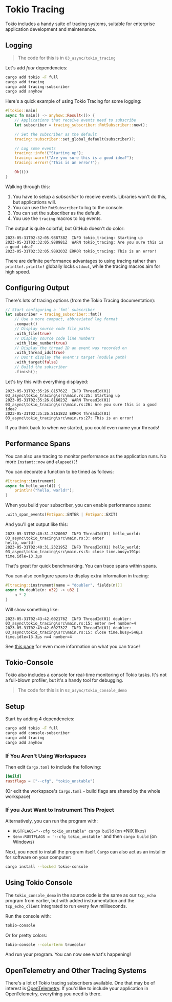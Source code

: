 # Tokio Tracing

Tokio includes a handy suite of tracing systems, suitable for enterprise application development and maintenance.

## Logging

> The code for this is in `03_async/tokio_tracing`

Let's add *four* dependencies:

```bash
cargo add tokio -F full
cargo add tracing
cargo add tracing-subscriber
cargo add anyhow
```

Here's a quick example of using Tokio Tracing for some logging:

```rust
#[tokio::main]
async fn main() -> anyhow::Result<()> {
    // Applications that receive events need to subscribe
    let subscriber = tracing_subscriber::FmtSubscriber::new();

    // Set the subscriber as the default
    tracing::subscriber::set_global_default(subscriber)?;

    // Log some events
    tracing::info!("Starting up");
    tracing::warn!("Are you sure this is a good idea?");
    tracing::error!("This is an error!");

    Ok(())
}
```

Walking through this:
1. You have to setup a *subscriber* to receive events. Libraries won't do this, but applications will.
2. You can use the `FmtSubscriber` to log to the console.
3. You can set the subscriber as the default.
4. You use the `tracing` macros to log events.

The output is quite colorful, but GitHub doesn't do color:

```
2023-05-31T02:32:05.988738Z  INFO tokio_tracing: Starting up
2023-05-31T02:32:05.988981Z  WARN tokio_tracing: Are you sure this is a good idea?
2023-05-31T02:32:05.989203Z ERROR tokio_tracing: This is an error!
```

There are definite performance advantages to using tracing rather than `println!`. `println!` globally locks `stdout`, while the tracing macros aim for high speed.

## Configuring Output

There's lots of tracing options (from the Tokio Tracing documentation):

```rust
// Start configuring a `fmt` subscriber
let subscriber = tracing_subscriber::fmt()
    // Use a more compact, abbreviated log format
    .compact()
    // Display source code file paths
    .with_file(true)
    // Display source code line numbers
    .with_line_number(true)
    // Display the thread ID an event was recorded on
    .with_thread_ids(true)
    // Don't display the event's target (module path)
    .with_target(false)
    // Build the subscriber
    .finish();
```

Let's try this with everything displayed:

```
2023-05-31T02:35:26.815762Z  INFO ThreadId(01) 03_async\tokio_tracing\src\main.rs:25: Starting up
2023-05-31T02:35:26.816023Z  WARN ThreadId(01) 03_async\tokio_tracing\src\main.rs:26: Are you sure this is a good idea?
2023-05-31T02:35:26.816182Z ERROR ThreadId(01) 03_async\tokio_tracing\src\main.rs:27: This is an error!
```

If you think back to when we started, you could even name your threads!

## Performance Spans

You can also use tracing to monitor performance as the application runs. No more `Instant::now` and `elapsed()`!

You can decorate a function to be timed as follows:

```rust
#[tracing::instrument]
async fn hello_world() {
    println!("hello, world!");
}
```

When you build your subscriber, you can enable performance spans:

```rust
.with_span_events(FmtSpan::ENTER | FmtSpan::EXIT)
```

And you'll get output like this:

```
2023-05-31T02:40:31.232000Z  INFO ThreadId(01) hello_world: 03_async\tokio_tracing\src\main.rs:3: enter
hello, world!
2023-05-31T02:40:31.232195Z  INFO ThreadId(01) hello_world: 03_async\tokio_tracing\src\main.rs:3: close time.busy=191µs time.idle=13.3µs
```

That's great for quick benchmarking. You can trace spans within spans.

You can also configure spans to display extra information in tracing:

```rust
#[tracing::instrument(name = "doubler", fields(n))]
async fn double(n: u32) -> u32 {
    n * 2
}
```

Will show something like:

```
2023-05-31T02:43:42.602176Z  INFO ThreadId(01) doubler: 03_async\tokio_tracing\src\main.rs:15: enter n=4 number=4
2023-05-31T02:43:42.602732Z  INFO ThreadId(01) doubler: 03_async\tokio_tracing\src\main.rs:15: close time.busy=546µs time.idle=13.3µs n=4 number=4
```

See [this page](https://tokio.rs/tokio/topics/tracing) for even more information on what you can trace!

## Tokio-Console

Tokio also includes a console for real-time monitoring of Tokio tasks. It's not a full-blown profiler, but it's a handy tool for debugging.

> The code for this is in `03_async/tokio_console_demo`

## Setup

Start by adding 4 dependencies:

```bash
cargo add tokio -F full
cargo add console-subscriber
cargo add tracing
cargo add anyhow
```

### If You Aren't Using Workspaces

Then edit `Cargo.toml` to include the following:

```toml
[build]
rustflags = ["--cfg", "tokio_unstable"]
```

(Or edit the workspace's `Cargo.toml` - build flags are shared by the whole workspace)

### If you Just Want to Instrument This Project

Alternatively, you can run the program with:
* `RUSTFLAGS="--cfg tokio_unstable" cargo build` (on *NIX likes)
* `$env:RUSTFLAGS = '--cfg tokio_unstable'` and then `cargo build` (on Windows)

Next, you need to install the program itself. `Cargo` can also act as an installer for software on your computer:

```bash
cargo install --locked tokio-console
```

## Using Tokio Console

The `tokio_console_demo` in the source code is the same as our `tcp_echo` program from earlier, but with added instrumentation and the `tcp_echo_client` integrated to run every few milliseconds.

Run the console with:

```bash
tokio-console
```

Or for pretty colors:

```bash
tokio-console --colorterm truecolor
```

And run your program. You can now see what's happening!

## OpenTelemetry and Other Tracing Systems

There's a lot of Tokio tracing subscribers available. One that may be of interest is [OpenTelemetry](https://github.com/tokio-rs/tracing-opentelemetry). If you'd like to include your application in OpenTelemetry, everything you need is there.